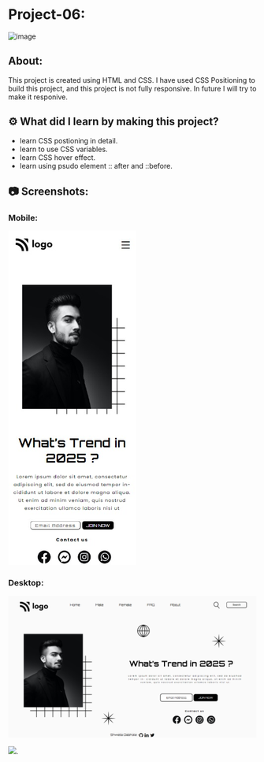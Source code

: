 # Project-06:

![image](https://img.shields.io/badge/HTML-CSS-orange)


## About:

This project is created using HTML and CSS. I have used CSS Positioning to build this project, and this project is not fully responsive. In future I will try to make it responive.

## ⚙️ What did I learn by making this project?

-   learn CSS postioning in detail.
-   learn to use CSS variables.
-   learn CSS hover effect.
-   learn using psudo element :: after and ::before.


## 📷 Screenshots:

### Mobile:
![image](https://github.com/shweta-dabhole/HTML-CSS-Webpages/blob/main/Project%206/output/street%20mob.jpeg)

### Desktop:
![image](https://github.com/shweta-dabhole/HTML-CSS-Webpages/blob/main/Project%206/output/streetstyle.png)



[<img src= "https://img.shields.io/badge/PROJCET LINK-1DA55F?style=for-the-badge&logo=&logoColor=white" />](https://streetstyle-shweta.netlify.app/).
